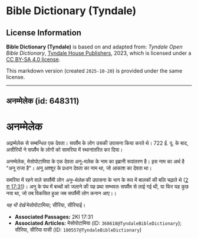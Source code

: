 # Bible Dictionary (Tyndale)

## License Information

**Bible Dictionary (Tyndale)** is based on and adapted from: _Tyndale Open Bible Dictionary_, [Tyndale House Publishers](https://tyndaleopenresources.com/), 2023, which is licensed under a [CC BY-SA 4.0 license](https://creativecommons.org/licenses/by-sa/4.0/legalcode.en).

This markdown version (created `2025-10-20`) is provided under the same license.



--------------------------------

## अनम्मेलेक (id: 648311)

अनम्मेलेक
=========

अद्रम्मेलेक से सम्बन्धित एक देवता। सपर्वैम के लोग उसकी उपासना किया करते थे। 722 ई. पू. के बाद, असीरियों ने सपर्वैम के लोगों को सामरिया में स्थानांतरित कर दिया।

अनम्मेलेक, मेसोपोटामिया के एक देवता अनू\-मलेक के नाम का इब्रानी रूपांतरण है। इस नाम का अर्थ है "अनू राजा है"। अनू अश्शूर के प्रधान देवता का नाम था, जो आकाश का देवता था।

समरिया में रहने वाले सपर्वैमी लोग *अनु\-मेलेक* की उपासना के भाग के रूप में बालकों की बलि चढ़ाते थे ([2 रा 17:31](https://ref.ly/2Kgs17:31))। अनु के पंथ में बच्चों को जलाने की यह प्रथा सम्भवतः सपर्वैम से लाई गई थी, या फिर यह कुछ नया था, जो तब विकसित हुआ जब सपर्वैमी लोग कनान आए।।

*यह भी देखें* मेसोपोटामिया; सीरिया, सीरियाई।

* **Associated Passages:** 2KI 17:31
* **Associated Articles:** मेसोपोटामिया (ID: `368618@TyndaleBibleDictionary`); सीरिया, सीरिया वासी (ID: `180557@TyndaleBibleDictionary`)

